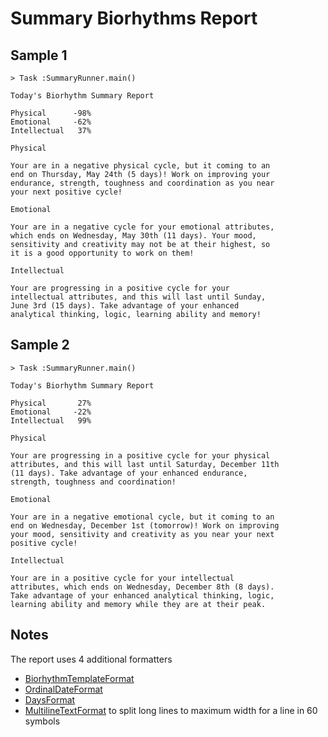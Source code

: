 # Summary Biorhythms Report

## Sample 1

```text
> Task :SummaryRunner.main()

Today's Biorhythm Summary Report

Physical      -98%
Emotional     -62%
Intellectual   37%

Physical

Your are in a negative physical cycle, but it coming to an
end on Thursday, May 24th (5 days)! Work on improving your
endurance, strength, toughness and coordination as you near
your next positive cycle!

Emotional

Your are in a negative cycle for your emotional attributes,
which ends on Wednesday, May 30th (11 days). Your mood,
sensitivity and creativity may not be at their highest, so
it is a good opportunity to work on them!

Intellectual

Your are progressing in a positive cycle for your
intellectual attributes, and this will last until Sunday,
June 3rd (15 days). Take advantage of your enhanced
analytical thinking, logic, learning ability and memory!

```
## Sample 2

```text
> Task :SummaryRunner.main()

Today's Biorhythm Summary Report

Physical       27%
Emotional     -22%
Intellectual   99%

Physical

Your are progressing in a positive cycle for your physical
attributes, and this will last until Saturday, December 11th
(11 days). Take advantage of your enhanced endurance,
strength, toughness and coordination!

Emotional

Your are in a negative emotional cycle, but it coming to an
end on Wednesday, December 1st (tomorrow)! Work on improving
your mood, sensitivity and creativity as you near your next
positive cycle!

Intellectual

Your are in a positive cycle for your intellectual
attributes, which ends on Wednesday, December 8th (8 days).
Take advantage of your enhanced analytical thinking, logic,
learning ability and memory while they are at their peak.
```
## Notes

The report uses 4 additional formatters
- [BiorhythmTemplateFormat](/src/main/java/report/format/BiorhythmTemplateFormat.java)
- [OrdinalDateFormat](/src/main/java/report/format/OrdinalDateFormat.java)
- [DaysFormat](/src/main/java/report/format/DaysFormat.java)
- [MultilineTextFormat](/src/main/java/report/format/MultilineTextFormat.java) to split long lines to maximum width for a line in 60 symbols